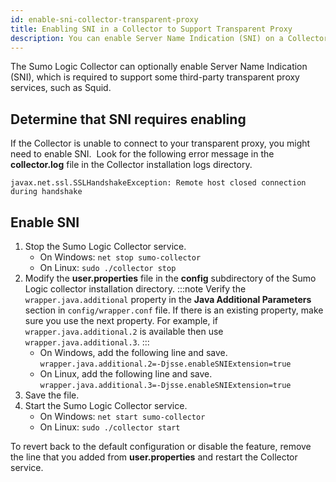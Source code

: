 ```yaml
---
id: enable-sni-collector-transparent-proxy
title: Enabling SNI in a Collector to Support Transparent Proxy
description: You can enable Server Name Indication (SNI) on a Collector to support some third-party transparent proxy services, such as Squid.
---
```



The Sumo Logic Collector can optionally enable Server Name Indication (SNI), which is required to support some third-party transparent proxy services, such as Squid.

## Determine that SNI requires enabling

If the Collector is unable to connect to your transparent proxy, you might need to enable SNI.  Look for the following error message in the **collector.log** file in the Collector installation logs directory.

```
javax.net.ssl.SSLHandshakeException: Remote host closed connection during handshake
```

## Enable SNI

1. Stop the Sumo Logic Collector service.
   * On Windows: `net stop sumo-collector`
   * On Linux: `sudo ./collector stop`
1. Modify the **user.properties** file in the **config** subdirectory of the Sumo Logic collector installation directory.
    :::note
    Verify the `wrapper.java.additional` property in the **Java Additional Parameters** section in `config/wrapper.conf` file. If there is an existing property, make sure you use the next property. For example, if `wrapper.java.additional.2` is available then use `wrapper.java.additional.3`.
    :::
    * On Windows, add the following line and save. `wrapper.java.additional.2=-Djsse.enableSNIExtension=true`
    * On Linux, add the following line and save. `wrapper.java.additional.3=-Djsse.enableSNIExtension=true`      
1. Save the file.
1. Start the Sumo Logic Collector service.
    * On Windows: `net start sumo-collector`
    * On Linux: `sudo ./collector start`

To revert back to the default configuration or disable the feature, remove the line that you added from **user.properties** and restart the Collector service.
